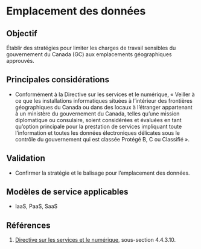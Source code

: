 # Emplacement des données

## Objectif

Établir des stratégies pour limiter les charges de travail sensibles du gouvernement du Canada (GC) aux emplacements géographiques approuvés.

## Principales considérations

* Conformément à la Directive sur les services et le numérique, « Veiller à ce que les installations informatiques situées à l’intérieur des frontières géographiques du Canada ou dans des locaux à l’étranger appartenant à un ministère du gouvernement du Canada, telles qu’une mission diplomatique ou consulaire, soient considérées et évaluées en tant qu’option principale pour la prestation de services impliquant toute l’information et toutes les données électroniques délicates sous le contrôle du gouvernement qui est classée Protégé B, C ou Classifié ».

## Validation

* Confirmer la stratégie et le balisage pour l’emplacement des données.

## Modèles de service applicables

* IaaS, PaaS, SaaS

## Références

1. [Directive sur les services et le numérique](https://www.tbs-sct.canada.ca/pol/doc-fra.aspx?id=32601), sous-section 4.4.3.10.
